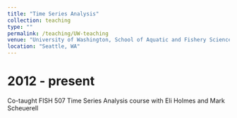 ```yaml
---
title: "Time Series Analysis"
collection: teaching
type: ""
permalink: /teaching/UW-teaching
venue: "University of Washington, School of Aquatic and Fishery Sciences"
location: "Seattle, WA"
---
```


2012 - present
======
Co-taught FISH 507 Time Series Analysis course with Eli Holmes and Mark Scheuerell
